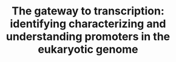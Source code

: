 ---
layout: page
title: " The gateway to transcription: identifying characterizing and understanding promoters in the eukaryotic genome"
breadcrumb: true
categories:
    - publication
## publication related information
pub:
    authors: " N. D. Heintzman,  B. Ren"
    journal: " Cellular and molecular life sciences: CMLS"
    date: 2007-02
    doi:  10.1007/s00018-006-6295-0
    volume:  64
    pages:  386--400
    number:  4
    abstract: " Eukaryotic transcriptional regulation requires the integration of complex signals by the transcriptional promoter. Distinct sequence elements, characteristic chromatin modifications and coordinated protein-DNA interactions at these sequences constitute a transcriptional regulatory code that remains poorly understood today. Here, we review recent experimental and computational advances that have enabled the identification and analysis of transcriptional promoters on an unprecedented scale, laying a foundation for systematic determination of the transcriptional regulatory networks in eukaryotic cells. The knowledge gained from these large-scale investigations has challenged some conventional concepts of promoter structure and function, and provided valuable insights into the complex gene regulatory mechanisms in a variety of organisms.,"
---